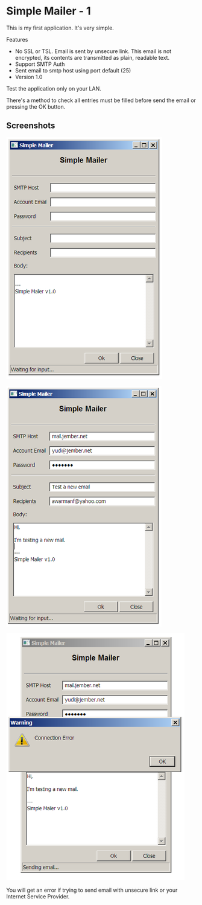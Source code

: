 
# Simple Mailer - 1

This is my first application. It's very simple.

Features

- No SSL or TSL. Email is sent by unsecure link. This email is not encrypted, its contents are transmitted as plain, readable text. 
- Support SMTP Auth
- Sent email to smtp host using port default (25)
- Version 1.0

Test the application only on your LAN.

There's a method to check all entries must be filled before send the email or pressing the OK button.

## Screenshots

![Image 1](00.png)

![Image 2](01.png)

![Image 3](02.png)

You will get an error if trying to send email with unsecure link or your Internet Service Provider.

